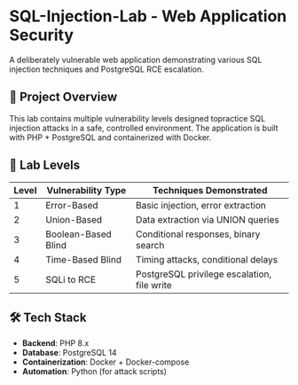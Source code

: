 # SQL-Injection-Lab - Web Application Security

A deliberately vulnerable web application demonstrating various SQL injection techniques and PostgreSQL RCE escalation.

## 🚀 Project Overview
This lab contains multiple vulnerability levels designed topractice SQL injection attacks in a safe, controlled environment. The application is built with PHP + PostgreSQL and containerized with Docker.

## 🎯 Lab Levels
| Level | Vulnerability Type | Techniques Demonstrated |
|-------|-------------------|------------------------|
| 1 | Error-Based | Basic injection, error extraction |
| 2 | Union-Based | Data extraction via UNION queries |
| 3 | Boolean-Based Blind | Conditional responses, binary search |
| 4 | Time-Based Blind | Timing attacks, conditional delays |
| 5 | SQLi to RCE | PostgreSQL privilege escalation, file write |

## 🛠️ Tech Stack

- **Backend**: PHP 8.x
- **Database**: PostgreSQL 14
- **Containerization**: Docker + Docker-compose
- **Automation**: Python (for attack scripts)
